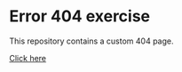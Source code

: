 # Error 404 exercise
This repository contains a custom 404 page. 

[Click here](https://frances-joffany-navarro.github.io/404-page/error_404.html)
